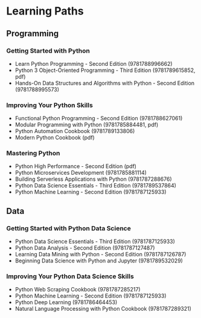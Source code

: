 # Learning Paths
## Programming
### Getting Started with Python
* Learn Python Programming - Second Edition (9781788996662)
* Python 3 Object-Oriented Programming - Third Edition (9781789615852, pdf)
* Hands-On Data Structures and Algorithms with Python - Second Edition (9781788995573)
### Improving Your Python Skills
* Functional Python Programming - Second Edition (9781788627061)
* Modular Programming with Python (9781785884481, pdf)
* Python Automation Cookbook (9781789133806)
* Modern Python Cookbook (pdf)
### Mastering Python
* Python High Performance - Second Edition (pdf)
* Python Microservices Development (9781785881114)
* Building Serverless Applications with Python (9781787288676)
* Python Data Science Essentials - Third Edition (9781789537864)
* Python Machine Learning - Second Edition (9781787125933)
## Data
### Getting Started with Python Data Science
* Python Data Science Essentials - Third Edition (9781787125933)
* Python Data Analysis - Second Edition (9781787127487)
* Learning Data Mining with Python - Second Edition (9781787126787)
* Beginning Data Science with Python and Jupyter (9781789532029)
### Improving Your Python Data Science Skills
* Python Web Scraping Cookbook (9781787285217)
* Python Machine Learning - Second Edition (9781787125933)
* Python Deep Learning (9781786464453)
* Natural Language Processing with Python Cookbook (9781787289321)